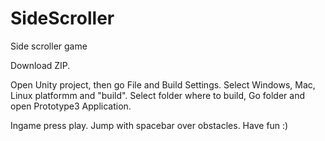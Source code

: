 # SideScroller
 Side scroller game

Download ZIP.
 
Open Unity project, then go File and Build Settings. Select Windows, Mac, Linux platformm and "build". Select folder where to build, Go folder and open Prototype3 Application.

Ingame press play. Jump with spacebar over obstacles. Have fun :)
